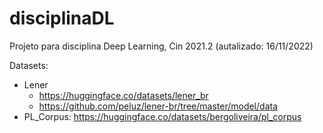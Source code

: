 # disciplinaDL
Projeto para disciplina Deep Learning, Cin 2021.2
(autalizado: 16/11/2022)

Datasets:
- Lener 
  - https://huggingface.co/datasets/lener_br
  - https://github.com/peluz/lener-br/tree/master/model/data
- PL_Corpus: https://huggingface.co/datasets/bergoliveira/pl_corpus
